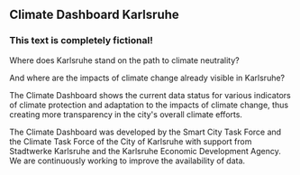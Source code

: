 ## Climate Dashboard Karlsruhe

### This text is completely fictional!

Where does Karlsruhe stand on the path to climate neutrality? 

And where are the impacts of climate change already visible in Karlsruhe? 

The Climate Dashboard shows the current data status for various indicators of climate protection and adaptation to the impacts of climate change, thus creating more transparency in the city's overall climate efforts. 

The Climate Dashboard was developed by the Smart City Task Force and the Climate Task Force of the City of Karlsruhe with support from Stadtwerke Karlsruhe and the Karlsruhe Economic Development Agency. We are continuously working to improve the availability of data. 

